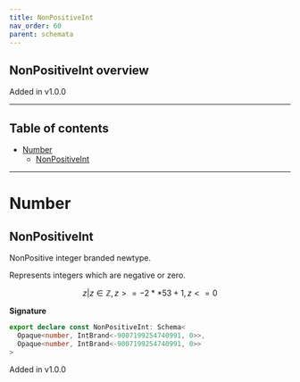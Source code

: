 ```yaml
---
title: NonPositiveInt
nav_order: 60
parent: schemata
---
```


## NonPositiveInt overview

Added in v1.0.0

---

<h2 class="text-delta">Table of contents</h2>

- [Number](#number)
  - [NonPositiveInt](#nonpositiveint)

---

# Number

## NonPositiveInt

NonPositive integer branded newtype.

Represents integers which are negative or zero.

```math
 { z | z ∈ ℤ, z >= -2 ** 53 + 1, z <= 0 }
```

**Signature**

```ts
export declare const NonPositiveInt: Schema<
  Opaque<number, IntBrand<-9007199254740991, 0>>,
  Opaque<number, IntBrand<-9007199254740991, 0>>
>
```

Added in v1.0.0
